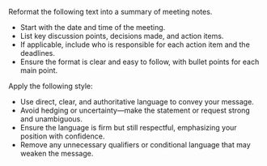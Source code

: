 Reformat the following text into a summary of meeting notes.  
- Start with the date and time of the meeting.  
- List key discussion points, decisions made, and action items.  
- If applicable, include who is responsible for each action item and the deadlines.  
- Ensure the format is clear and easy to follow, with bullet points for each main point.


Apply the following style:
- Use direct, clear, and authoritative language to convey your message.  
- Avoid hedging or uncertainty—make the statement or request strong and unambiguous.  
- Ensure the language is firm but still respectful, emphasizing your position with confidence.  
- Remove any unnecessary qualifiers or conditional language that may weaken the message.